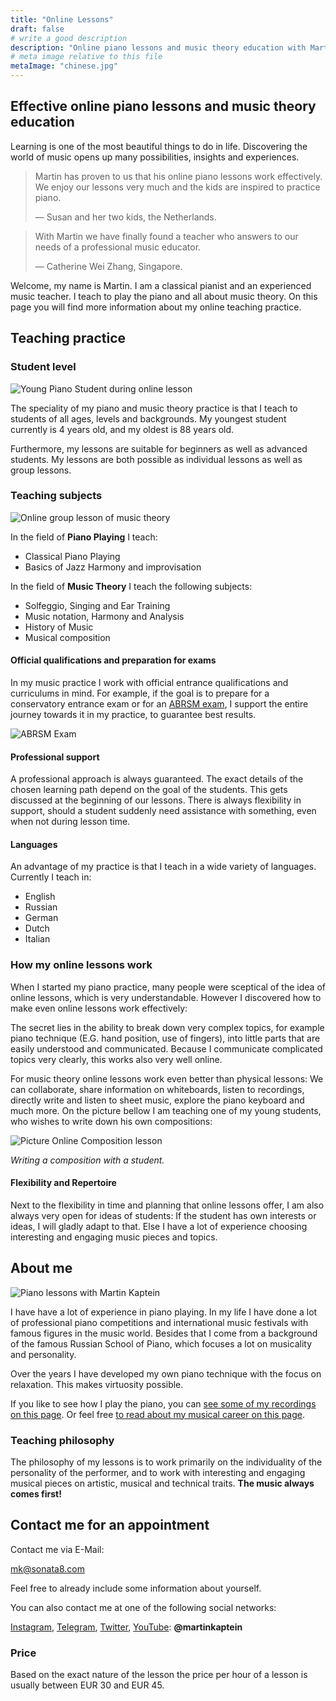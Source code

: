 ```yaml
---
title: "Online Lessons"
draft: false
# write a good description
description: "Online piano lessons and music theory education with Martin Kaptein. The lessons are meant for people of all ages, levels and backgrounds. Martin teaches piano, music theory, singing and composition."
# meta image relative to this file
metaImage: "chinese.jpg" 
---
```



## Effective online piano lessons and music theory education

Learning is one of the most beautiful things to do in life.
Discovering the world of music opens up many possibilities, insights and experiences.

> Martin has proven to us that his online piano lessons work effectively. We enjoy our lessons very much and the kids are inspired to practice piano.
>
> — Susan and her two kids, the Netherlands.

> With Martin we have finally found a teacher who answers to our needs of a professional music educator.
>
> — Catherine Wei Zhang, Singapore.

Welcome, my name is Martin.
I am a classical pianist and an experienced music teacher.
I teach to play the piano and all about music theory.
On this page you will find more information about my online teaching practice.

## Teaching practice

### Student level

![Young Piano Student during online lesson](timo.jpg)

The speciality of my piano and music theory practice is that I teach to students of all ages, levels and backgrounds.
My youngest student currently is 4 years old, and my oldest is 88 years old.

Furthermore, my lessons are suitable for beginners as well as advanced students.
My lessons are both possible as individual lessons as well as group lessons.

### Teaching subjects

![Online group lesson of music theory](chinese.jpg)

In the field of **Piano Playing** I teach:

- Classical Piano Playing
- Basics of Jazz Harmony and improvisation

In the field of **Music Theory** I teach the following subjects:

- Solfeggio, Singing and Ear Training
- Music notation, Harmony and Analysis
- History of Music
- Musical composition

#### Official qualifications and preparation for exams

In my music practice I work with official entrance qualifications and curriculums in mind.
For example, if the goal is to prepare for a conservatory entrance exam or for an [ABRSM exam](https://gb.abrsm.org/en/our-exams/music-theory-exams/), I support the entire journey towards it in my practice, to guarantee best results.

![ABRSM Exam](abrsm.jpg)

#### Professional support

A professional approach is always guaranteed.
The exact details of the chosen learning path depend on the goal of the students.
This gets discussed at the beginning of our lessons.
There is always flexibility in support, should a student suddenly need assistance with something, even when not during lesson time.

#### Languages

An advantage of my practice is that I teach in a wide variety of languages.
Currently I teach in:

- English
- Russian
- German
- Dutch
- Italian

### How my online lessons work

When I started my piano practice, many people were sceptical of the idea of online lessons, which is very understandable.
However I discovered how to make even online lessons work effectively:

The secret lies in the ability to break down very complex topics, for example piano technique (E.G. hand position, use of fingers), into little parts that are easily understood and communicated.
Because I communicate complicated topics very clearly, this works also very well online.

For music theory online lessons work even better than physical lessons:
We can collaborate, share information on whiteboards, listen to recordings, directly write and listen to sheet music, explore the piano keyboard and much more.
On the picture bellow I am teaching one of my young students, who wishes to write down his own compositions:

![Picture Online Composition lesson](cas.jpg)

*Writing a composition with a student.*

#### Flexibility and Repertoire

Next to the flexibility in time and planning that online lessons offer, I am also always very open for ideas of students:
If the student has own interests or ideas, I will gladly adapt to that.
Else I have a lot of experience choosing interesting and engaging music pieces and topics.

## About me

![Piano lessons with Martin Kaptein](piano-lessons-with-martin-1.jpg)

I have have a lot of experience in piano playing.
In my life I have done a lot of professional piano competitions and international music festivals with famous figures in the music world.
Besides that I come from a background of the famous Russian School of Piano, which focuses a lot on musicality and personality.

Over the years I have developed my own piano technique with the focus on relaxation.
This makes virtuosity possible.

If you like to see how I play the piano, you can [see some of my recordings on this page](/media/).
Or feel free [to read about my musical career on this page](/piano/).

### Teaching philosophy

The philosophy of my lessons is to work primarily on the individuality of the personality of the performer, and to work with interesting and engaging musical pieces on artistic, musical and technical traits.
**The music always comes first!**

## Contact me for an appointment

Contact me via E-Mail:

[mk@sonata8.com](mailto:mk@sonata8.com)

Feel free to already include some information about yourself.

You can also contact me at one of the following social networks:

[Instagram](https://www.instagram.com/martinkaptein/), [Telegram](https://t.me/martinkaptein), [Twitter](https://twitter.com/MartinKaptein), [YouTube](https://www.youtube.com/@martinkaptein): **@martinkaptein**

### Price

Based on the exact nature of the lesson the price per hour of a lesson is usually between EUR 30 and EUR 45.
